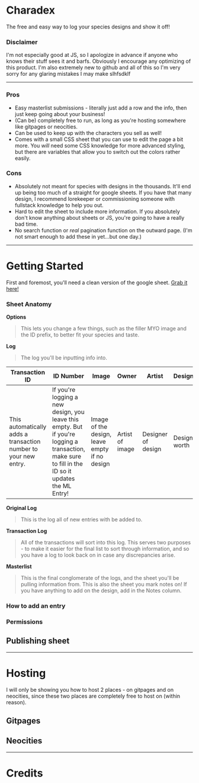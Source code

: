 # Charadex

The free and easy way to log your species designs and show it off!

### Disclaimer

I'm not especially good at JS, so I apologize in advance if anyone who knows their stuff sees it and barfs. Obviously I encourage any optimizing of this product. I'm also extremely new to github and all of this so I'm very sorry for any glaring mistakes I may make slhfsdklf

---

### Pros

- Easy masterlist submissions - literally just add a row and the info, then just keep going about your business!
- (Can be) completely free to run, as long as you're hosting somewhere like gitpages or neocities.
- Can be used to keep up with the characters you sell as well!
- Comes with a small CSS sheet that you can use to edit the page a bit more. You _will_ need some CSS knowledge for more advanced styling, but there are variables that allow you to switch out the colors rather easily.

### Cons

- Absolutely not meant for species with designs in the thousands. It'll end up being too much of a straight for google sheets. If you have that many design, I recommend lorekeeper or commissioning someone with fullstack knowledge to help you out.
- Hard to edit the sheet to include more information. If you absolutely don't know anything about sheets or JS, you're going to have a really bad time.
- No search function or _real_ pagination function on the outward page. (I'm not smart enough to add these in yet...but one day.)

---

# Getting Started

First and foremost, you'll need a clean version of the google sheet. [Grab it here!](http://www.google.fr/ "Named link title")

### Sheet Anatomy

**Options**

> This lets you change a few things, such as the filler MYO image and the ID prefix, to better fit your species and taste. 

**Log**

> The log you'll be inputting info into.

Transaction ID  | ID Number  |  Image  | Owner  |  Artist  |  Designer  |  Worth  |  Status  |  Cooldown  |  Design Type  | Transaction Type  |  Proof
------------- | ------------- | ------------- | ------------- | ------------- | ------------- | ------------- | ------------- | ------------- | ------------- | ------------- | -------------
This automatically adds a transaction number to your new entry. |  If you're logging a new design, you leave this empty. But if you're logging a transaction, make sure to fill in the ID so it updates the ML Entry!  |  Image of the design, leave empty if no design  |  Artist of image  |  Designer of design  |  Design's worth  |  Whether it's okay to resale, trade, or gift a design - or if the design is voided.  |  Designs can be traded after this date.  |  Type of design  |  If it's a new entry or a traded design, etc.  |  Proof of transaction  | Content Cell

**Original Log**

> This is the log all of new entries with be added to.

**Transaction Log**

> All of the transactions will sort into this log. This serves two purposes - to make it easier for the final list to sort through information, and so you have a log to look back on in case any discrepancies arise.

**Masterlist**

> This is the final conglomerate of the logs, and the sheet you'll be pulling information from.
> This is also the sheet you mark notes on! If you have anything to add on the design, add in the Notes column.

### How to add an entry

### Permissions

## Publishing sheet

---

# Hosting

I will only be showing you how to host 2 places - on gitpages and on neocities, since these two places are completely free to host on (within reason). 

## Gitpages

## Neocities

---

# Credits
